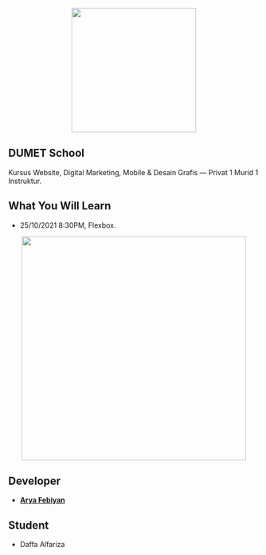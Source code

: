 <p align="center"><a href="https://dumetschool.com" target="_blank"><img src="https://www.aryafebiyan.com/logo-dumet-school.svg" width="250"></a></p>

## DUMET School

Kursus Website, Digital Marketing, Mobile & Desain Grafis — Privat 1 Murid 1 Instruktur.

## What You Will Learn
- 25/10/2021 8:30PM, Flexbox.

<p align="center"><a href="https://dumetschool.com" target="_blank"><img src="https://www.aryafebiyan.com/images-github/flexbox.png" width="450"></a></p>

## Developer

- **[Arya Febiyan](https://aryafebiyan.com/)**

## Student
- Daffa Alfariza
